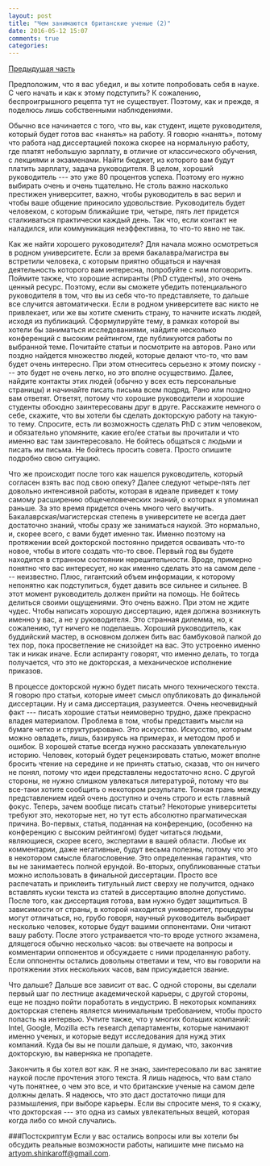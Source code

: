 ```yaml
---
layout: post
title: "Чем занимаются британские ученые (2)"
date: 2016-05-12 15:07
comments: true
categories:
---
```


[Предыдущая часть](blog/2016/03/23/british-scientists-1/)

Предположим, что я вас убедил, и вы хотите попробовать себя в науке. С чего
начать и как к этому подступить? К сожалению, бeспроигрышного рецепта тут не
существует. Поэтому, как и прежде, я поделюсь лишь собственными наблюдениями.
<!-- more -->

Обычно все начинается с того, что вы, как студент, ищете руководителя, который
будет готов вас «нанять» на работу. Я говорю «нанять», потому что работа над
диссертацией похожа скорее на нормальную работу, где платят небольшую зарплату,
в отличие от классического обучения, с лекциями и экзаменами. Найти бюджет, из
которого вам будут платить зарплату, задача руководителя. В целом, хороший
руководитель --- это уже 80 процентов успеха. Поэтому его нужно выбирать очень и
очень тщательно. Не столь важно насколько престижен университет, важно, чтобы
руководитель в вас верил и чтобы ваше общение приносило удовольствие.
Руководитель будет человеком, с которым ближайшие три, четыре, пять лет придется
сталкиваться практически каждый день. Так что, если контакт не наладился, или
коммуникация неэффективна, то что-то явно не так.

Как же найти хорошего руководителя? Для начала можно осмотреться в родном
университете. Если за время бакалавра/магистра вы встретили человека, с которым
приятно общаться и научная деятельность которого вам интересна, попробуйте с ним
поговорить. Поймите также, что хорошие аспиранты (PhD студенты), это очень
ценный ресурс. Поэтому, если вы сможете убедить потенциального руководителя в
том, что вы из себя что-то представляете, то дальше все случится автоматически.
Если в родном университете вас никто не привлекает, или же вы хотите сменить
страну, то начните искать людей, исходя из публикаций. Сформулируйте тему, в
рамках которой вы хотели бы заниматься исследованиями, найдите несколько
конференций с высоким рейтингом, где публикуются работы по выбранной теме.
Почитайте статьи и посмотрите на авторов. Рано или поздно найдется множество
людей, которые делают что-то, что вам будет очень интересно. При этом отнеситесь
серьезно к этому поиску --- это будет не очень легко, но это вполне осуществимо.
Далее, найдите контакты этих людей (обычно у всех есть персональные страницы) и
начинайте писать письма всем подряд. Рано или поздно вам ответят. Ответят,
потому что хорошие руководители и хорошие студенты обоюдно заинтересованы друг в
друге. Расскажите немного о себе, скажите, что вы хотели бы сделать докторскую
работу на такую-то тему. Спросите, есть ли возможность сделать PhD с этим
человеком, и обязательно упомяните, какие его/ее статьи вы прочитали и что
именно вас там заинтересовало. Не бойтесь общаться с людьми и писать им письма.
Не бойтесь просить совета. Просто опишите подробно свою ситуацию.

Что же происходит после того как нашелся руководитель, который согласен взять
вас под свою опеку? Далее следуют четыре-пять лет довольно интенсивной работы,
которая в идеале приведет к тому самому расширению общечеловеческих знаний, о
которых я упоминал раньше. За это время придется очень много чего выучить.
Бакалаврская/магистерская степень в университете не всегда дает достаточно
знаний, чтобы сразу же заниматься наукой. Это нормально, и, скорее всего, с вами
будет именно так. Именно поэтому на протяжении всей докторской постоянно
придется осваивать что-то новое, чтобы в итоге создать что-то свое. Первый год
вы будете находится в странном состоянии нерешительности. Вроде, примерно
понятно что вас интересует, но как именно сделать это на самом деле ---
неизвестно. Плюс, гигантский объем информации, к которому непонятно как
подступиться, будет давить все сильнее и сильнее. В этот момент руководитель
должен прийти на помощь. Не бойтесь делиться своими ощущениями. Это очень важно.
При этом  не ждите чудес. Чтобы написать хорошую диссертацию, идея должна
возникнуть  именно у  вас, а не у руководителя. Это странная дилемма, но, к
сожалению, тут ничего не поделаешь. Хороший руководитель, как буддийский мастер,
в основном должен бить вас бамбуковой палкой до тех пор, пока просветление не
снизойдет на вас. Это устроенно именно так и никак иначе. Если аспиранту
говорят, что именно делать, то тогда получается, что это не докторская, а
механическое исполнение приказов.

В процессе докторской нужно будет писать много технического текста. Я говорю
про статьи, которые имеет смысл опубликовать до финальной диссертации. Ну и сама
диссертация, разумеется. Очень неочевидный факт --- писать хорошие статьи
неимоверно трудно, даже прекрасно владея материалом. Проблема в том, чтобы
представить мысли на бумаге четко и структурировано. Это искусство. Искусство,
которым можно овладеть, лишь, базируясь на примерах, и методом проб и ошибок.
В хорошей статье всегда нужно рассказать увлекательную историю. Человек, который
будет рецензировать статью, может вполне бросить чтение на середине и не принять
статью, сказав, что он ничего не понял, потому что идеи представлены
недостаточно ясно. С другой стороны, не нужно слишком увлекаться литературой,
потому что вы все-таки хотите сообщить о некотором результате. Тонкая грань
между представлением идей очень доступно и очень строго и есть главный фокус.
Теперь, зачем вообще писать статьи? Некоторые университеты требуют это,
некоторые нет, но тут есть абсолютно прагматическая причина. Во-первых, статья,
поданная на конференцию, (особенно на конференцию с высоким рейтингом) будет
читаться людьми, являющиеся, скорее всего, экспертами в вашей области. Любые их
комментарии, даже негативные, будут весьма полезны, потому что это в некотором
смысле благословение. Это определенная гарантия, что вы не занимаетесь полной
ерундой. Во-вторых, опубликованные статьи можно использовать в финальной
диссертации. Просто все распечатать и приклеить титульный лист сверху не
получится, однако вставлять куски текста из статей в диссертацию вполне
допустимо. После того, как диссертация готова, вам нужно будет защититься. В
зависимости от страны, в которой находится университет, процедуры могут
отличаться, но, грубо говоря, научный руководитель выбирает несколько человек,
которые будут вашими оппонентами. Они читают вашу работу. После этого
устраивается что-то вроде устного экзамена, длящегося обычно несколько часов: вы
отвечаете на вопросы и комментарии оппонентов и обсуждаете с ними проделанную
работу. Если оппоненты остались довольны ответами и тем, что вы говорили на
протяжении этих нескольких часов, вам присуждается звание.

Что дальше? Дальше все зависит от вас. С одной стороны, вы сделали первый шаг по
лестнице академической карьеры, с другой стороны, еще не поздно пойти поработать
в индустрию. В некоторых компаниях докторская степень является минимальным
требованием, чтобы просто попасть на интервью. Учтите также, что у многих
больших компаний: Intel, Google, Mozilla есть research департаменты, которые
нанимают именно ученых, и которые ведут исследования для нужд этих компаний.
Куда бы вы не пошли дальше, я думаю, что, закончив докторскую, вы наверняка не
пропадете.

Закончить я бы хотел вот как. Я не знаю, заинтересовало ли вас занятие наукой
после прочтения этого текста. Я лишь надеюсь, что вам стало чуть понятнее, о чем
это все, и что британские ученые на самом деле должны делать. Я надеюсь, что это
даст достаточно пищи для размышления, при выборе карьеры. Если вы спросите меня,
то я скажу, что докторская --- это одна из самых увлекательных вещей, которая
когда либо со мной случались.



###Постскриптум
Если у вас остались вопросы или вы хотели бы обсудить реальные
возможности работы, напишите мне письмо на
[artyom.shinkaroff@gmail.com](mailto:artyom.shinkaroff@gmail.com).

